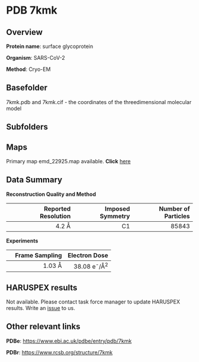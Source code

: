 # PDB 7kmk

## Overview

**Protein name**: surface glycoprotein

**Organism**: SARS-CoV-2

**Method**: Cryo-EM



## Basefolder

7kmk.pdb and 7kmk.cif - the coordinates of the threedimensional molecular model

## Subfolders









## Maps

Primary map emd_22925.map available. **Click** [here](http://ftp.wwpdb.org/pub/emdb/structures/EMD-22925/map/) 

## Data Summary
**Reconstruction Quality and Method**

|   | Reported Resolution | Imposed Symmetry | Number of Particles |
|---|-------------:|----------------:|--------------:|
|   |4.2 Å|C1|85843|

**Experiments**

|   | Frame Sampling | Electron Dose |
|---|-------------:|----------------:|
|   |1.03 Å|38.08 e<sup>-</sup>/Å<sup>2</sup>|

## HARUSPEX results

Not available. Please contact task force manager to update HARUSPEX results. Write an [issue](https://github.com/thorn-lab/coronavirus_structural_task_force/issues) to us.

## Other relevant links 
**PDBe**:  https://www.ebi.ac.uk/pdbe/entry/pdb/7kmk
 
**PDBr**: https://www.rcsb.org/structure/7kmk 
